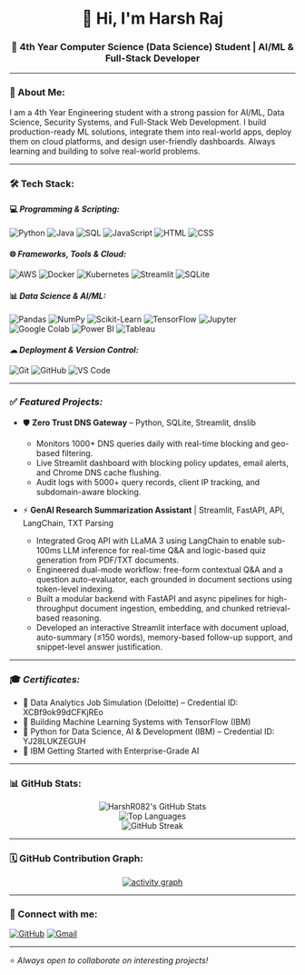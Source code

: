 <h1 align="center">👋 Hi, I'm Harsh Raj</h1>
<h3 align="center">🚀 4th Year Computer Science (Data Science) Student | AI/ML & Full-Stack Developer</h3>

---

### 👋 About Me:
I am a 4th Year Engineering student with a strong passion for AI/ML, Data Science, Security Systems, and Full-Stack Web Development. I build production-ready ML solutions, integrate them into real-world apps, deploy them on cloud platforms, and design user-friendly dashboards. Always learning and building to solve real-world problems.

---

### 🛠 Tech Stack:

#### 💻 *Programming & Scripting:*
![Python](https://img.shields.io/badge/Python-3776AB?style=for-the-badge&logo=python&logoColor=white)
![Java](https://img.shields.io/badge/Java-ED8B00?style=for-the-badge&logo=java&logoColor=white)
![SQL](https://img.shields.io/badge/SQL-4479A1?style=for-the-badge&logo=mysql&logoColor=white)
![JavaScript](https://img.shields.io/badge/JavaScript-F7DF1E?style=for-the-badge&logo=javascript&logoColor=black)
![HTML](https://img.shields.io/badge/HTML5-E34F26?style=for-the-badge&logo=html5&logoColor=white)
![CSS](https://img.shields.io/badge/CSS3-1572B6?style=for-the-badge&logo=css3&logoColor=white)

#### 🌐 *Frameworks, Tools & Cloud:*
![AWS](https://img.shields.io/badge/AWS-FF9900?style=for-the-badge&logo=amazon-aws&logoColor=white)
![Docker](https://img.shields.io/badge/Docker-2496ED?style=for-the-badge&logo=docker&logoColor=white)
![Kubernetes](https://img.shields.io/badge/Kubernetes-326CE5?style=for-the-badge&logo=kubernetes&logoColor=white)
![Streamlit](https://img.shields.io/badge/Streamlit-FF4B4B?style=for-the-badge&logo=streamlit&logoColor=white)
![SQLite](https://img.shields.io/badge/SQLite-003B57?style=for-the-badge&logo=sqlite&logoColor=white)

#### 📊 *Data Science & AI/ML:*
![Pandas](https://img.shields.io/badge/Pandas-150458?style=for-the-badge&logo=pandas&logoColor=white)
![NumPy](https://img.shields.io/badge/NumPy-013243?style=for-the-badge&logo=numpy&logoColor=white)
![Scikit-Learn](https://img.shields.io/badge/Scikit--Learn-F7931E?style=for-the-badge&logo=scikitlearn&logoColor=white)
![TensorFlow](https://img.shields.io/badge/TensorFlow-FF6F00?style=for-the-badge&logo=tensorflow&logoColor=white)
![Jupyter](https://img.shields.io/badge/Jupyter-F37626?style=for-the-badge&logo=jupyter&logoColor=white)
![Google Colab](https://img.shields.io/badge/Google%20Colab-F9AB00?style=for-the-badge&logo=googlecolab&logoColor=white)
![Power BI](https://img.shields.io/badge/Power%20BI-F2C811?style=for-the-badge&logo=powerbi&logoColor=black)
![Tableau](https://img.shields.io/badge/Tableau-E97627?style=for-the-badge&logo=tableau&logoColor=white)

#### ☁ *Deployment & Version Control:*
![Git](https://img.shields.io/badge/Git-F05032?style=for-the-badge&logo=git&logoColor=white)
![GitHub](https://img.shields.io/badge/GitHub-181717?style=for-the-badge&logo=github&logoColor=white)
![VS Code](https://img.shields.io/badge/VS%20Code-007ACC?style=for-the-badge&logo=visualstudiocode&logoColor=white)

---

### ✅ *Featured Projects:*
- 🛡️ **Zero Trust DNS Gateway** – Python, SQLite, Streamlit, dnslib  
  - Monitors 1000+ DNS queries daily with real-time blocking and geo-based filtering.
  - Live Streamlit dashboard with blocking policy updates, email alerts, and Chrome DNS cache flushing.
  - Audit logs with 5000+ query records, client IP tracking, and subdomain-aware blocking.

- ⚡ **GenAI Research Summarization Assistant** | Streamlit, FastAPI, API, LangChain, TXT Parsing 
  - Integrated Groq API with LLaMA 3 using LangChain to enable sub-100ms LLM inference for real-time Q&A and
    logic-based quiz generation from PDF/TXT documents.
  - Engineered dual-mode workflow: free-form contextual Q&A and a question auto-evaluator, each grounded in
    document sections using token-level indexing.
  - Built a modular backend with FastAPI and async pipelines for high-throughput document ingestion, embedding,
    and chunked retrieval-based reasoning.
  - Developed an interactive Streamlit interface with document upload, auto-summary (≤150 words), memory-based
    follow-up support, and snippet-level answer justification.

---

### 🎓 *Certificates:*
- 📜 Data Analytics Job Simulation (Deloitte) – Credential ID: XCBf9ok99dCFKjREo
- 📜 Building Machine Learning Systems with TensorFlow (IBM)
- 📜 Python for Data Science, AI & Development (IBM) – Credential ID: YJ28LUKZEGUH
- 📜 IBM Getting Started with Enterprise-Grade AI

---

### 📊 GitHub Stats:
<p align="center">
  <img src="https://github-readme-stats.vercel.app/api?username=HarshR082&show_icons=true&theme=dark" alt="HarshR082's GitHub Stats" />
  <br>
  <img src="https://github-readme-stats.vercel.app/api/top-langs/?username=HarshR082&layout=compact&theme=dark" alt="Top Languages" />
  <br>
  <img src="https://github-readme-streak-stats.herokuapp.com/?user=HarshR082&theme=dark" alt="GitHub Streak" />
</p>

---

### 🗓 GitHub Contribution Graph:
<p align="center">
  <a href="https://github.com/HarshR082">
    <img src="https://github-readme-activity-graph.vercel.app/graph?username=HarshR082&theme=github-compact" alt="activity graph" />
  </a>
</p>

---

### 🔗 Connect with me:
[![GitHub](https://img.shields.io/badge/GitHub-181717?style=for-the-badge&logo=github&logoColor=white)](https://github.com/HarshR082)
[![Gmail](https://img.shields.io/badge/Gmail-D14836?style=for-the-badge&logo=gmail&logoColor=white)](mailto:harshraj1356@gmail.com)

---

⭐️ *Always open to collaborate on interesting projects!*
